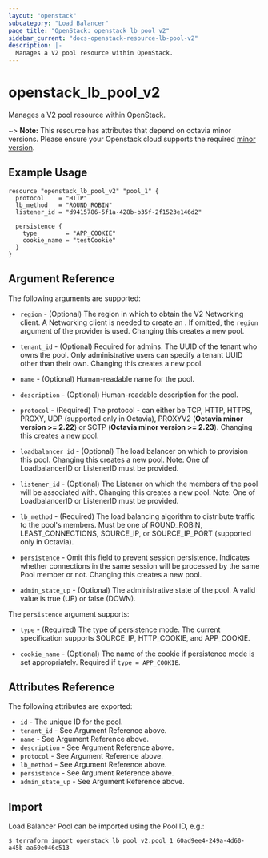 ```yaml
---
layout: "openstack"
subcategory: "Load Balancer"
page_title: "OpenStack: openstack_lb_pool_v2"
sidebar_current: "docs-openstack-resource-lb-pool-v2"
description: |-
  Manages a V2 pool resource within OpenStack.
---
```


# openstack\_lb\_pool\_v2

Manages a V2 pool resource within OpenStack.

~> **Note:** This resource has attributes that depend on octavia minor versions.
Please ensure your Openstack cloud supports the required [minor version](../#octavia-api-versioning).

## Example Usage

```hcl
resource "openstack_lb_pool_v2" "pool_1" {
  protocol    = "HTTP"
  lb_method   = "ROUND_ROBIN"
  listener_id = "d9415786-5f1a-428b-b35f-2f1523e146d2"

  persistence {
    type        = "APP_COOKIE"
    cookie_name = "testCookie"
  }
}
```

## Argument Reference

The following arguments are supported:

* `region` - (Optional) The region in which to obtain the V2 Networking client.
    A Networking client is needed to create an . If omitted, the
    `region` argument of the provider is used. Changing this creates a new
    pool.

* `tenant_id` - (Optional) Required for admins. The UUID of the tenant who owns
    the pool.  Only administrative users can specify a tenant UUID
    other than their own. Changing this creates a new pool.

* `name` - (Optional) Human-readable name for the pool.

* `description` - (Optional) Human-readable description for the pool.

* `protocol` - (Required) The protocol - can either be TCP, HTTP, HTTPS, PROXY,
  UDP (supported only in Octavia), PROXYV2 (**Octavia minor version >= 2.22**)
  or SCTP (**Octavia minor version >= 2.23**). Changing this creates a new pool.

* `loadbalancer_id` - (Optional) The load balancer on which to provision this
    pool. Changing this creates a new pool.
    Note:  One of LoadbalancerID or ListenerID must be provided.

* `listener_id` - (Optional) The Listener on which the members of the pool
    will be associated with. Changing this creates a new pool.
	Note:  One of LoadbalancerID or ListenerID must be provided.

* `lb_method` - (Required) The load balancing algorithm to
    distribute traffic to the pool's members. Must be one of
    ROUND_ROBIN, LEAST_CONNECTIONS, SOURCE_IP, or SOURCE_IP_PORT (supported only
    in Octavia).

* `persistence` - Omit this field to prevent session persistence.  Indicates
    whether connections in the same session will be processed by the same Pool
    member or not. Changing this creates a new pool.

* `admin_state_up` - (Optional) The administrative state of the pool.
    A valid value is true (UP) or false (DOWN).

The `persistence` argument supports:

* `type` - (Required) The type of persistence mode. The current specification
    supports SOURCE_IP, HTTP_COOKIE, and APP_COOKIE.

* `cookie_name` - (Optional) The name of the cookie if persistence mode is set
    appropriately. Required if `type = APP_COOKIE`.

## Attributes Reference

The following attributes are exported:

* `id` - The unique ID for the pool.
* `tenant_id` - See Argument Reference above.
* `name` - See Argument Reference above.
* `description` - See Argument Reference above.
* `protocol` - See Argument Reference above.
* `lb_method` - See Argument Reference above.
* `persistence` - See Argument Reference above.
* `admin_state_up` - See Argument Reference above.

## Import

Load Balancer Pool can be imported using the Pool ID, e.g.:

```
$ terraform import openstack_lb_pool_v2.pool_1 60ad9ee4-249a-4d60-a45b-aa60e046c513
```
